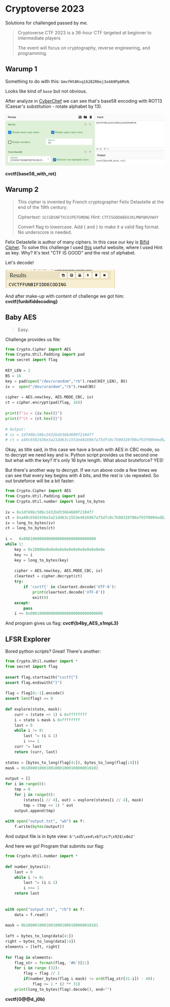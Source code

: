 # Cryptoverse 2023

Solutions for challenged passed by me.

> Cryptoverse CTF 2023 is a 36-hour CTF targeted at beginner to intermediate players
>
> The event will focus on cryptography, reverse engineering, and programming. 

## Warump 1

Something to do with this: `GmvfHt8Kvq16282R6ej3o4A9Pp6MsN`.

Looks like kind of `base` but not obvious.

After analyze in [CyberChef](https://gchq.github.io/CyberChef/) we can see that's base58 encoding with ROT13 (Caesar's substitution - rotate alphabet by 13).

![warump1](./images/warump1.png)

**cvctf{base58_with_rot}**

## Warump 2

> This cipher is invented by French cryptographer Felix Delastelle at the end of the 19th century.
>
> Ciphertext: `SCCGDSNFTXCOJPETGMDNG` Hint: `CTFISGODABEHJKLMNPQRUVWXY`
>
> Convert flag to lowercase. Add { and } to make it a valid flag format. No underscore is needed.

Felix Delastelle is author of many ciphers. In this case our key is [Bifid Cipher](https://en.wikipedia.org/wiki/Bifid_cipher). To solve this challenge I used [this](https://www.dcode.fr/bifid-cipher) useful website, where I used Hint as key. Why? It's text "CTF IS GOOD" and the rest of alphabet.

Let's decode!

![warump2](./images/warump2.png)

And after make-up with content of challenge we got him: **cvctf{funbifiddecoding}**

## Baby AES

> Easy.

Challenge provides us file:

```python
from Crypto.Cipher import AES
from Crypto.Util.Padding import pad
from secret import flag

KEY_LEN = 2
BS = 16
key = pad(open("/dev/urandom","rb").read(KEY_LEN), BS)
iv =  open("/dev/urandom","rb").read(BS)

cipher = AES.new(key, AES.MODE_CBC, iv)
ct = cipher.encrypt(pad(flag, 16))

print(f"iv = {iv.hex()}")
print(f"ct = {ct.hex()}")

# Output:
# iv = 1df49bc50bc2432bd336b4609f2104f7
# ct = a40c6502436e3a21dd63c1553e4816967a75dfc0c7b90328f00af93f0094ed62
```

Okay, as title said, in this case we have a brush with AES in CBC mode, so to decrypt we need key and iv. Python script provides us the second one but what with the key? It's only 16 byte length. What about bruteforce? YES!

But there's another way to decrypt. If we run above code a few times we can see that every key begins with 4 bits, and the rest is `\0e` repeated. So out bruteforce will be a bit faster:

```python
from Crypto.Cipher import AES
from Crypto.Util.Padding import pad
from Crypto.Util.number import long_to_bytes

iv = 0x1df49bc50bc2432bd336b4609f2104f7
ct = 0xa40c6502436e3a21dd63c1553e4816967a75dfc0c7b90328f00af93f0094ed62
iv = long_to_bytes(iv)
ct = long_to_bytes(ct)

i =   0x00010000000000000000000000000000
while 1:
    key = 0x10000e0e0e0e0e0e0e0e0e0e0e0e0e0e
    key += i
    key = long_to_bytes(key)

    cipher = AES.new(key, AES.MODE_CBC, iv)
    cleartext = cipher.decrypt(ct)
    try:
        if 'cvctf{' in cleartext.decode('UTF-8'):
            print(cleartext.decode('UTF-8'))
            exit(0)
    except:
        pass
    i += 0x00010000000000000000000000000000
```

And program gives us flag: **cvctf{b4by_AES_s1mpL3}**

## LFSR Explorer 

Bored python scripts? Great! There's another:

```python
from Crypto.Util.number import *
from secret import flag

assert flag.startswith("cvctf{")
assert flag.endswith("}")

flag = flag[6:-1].encode()
assert len(flag) == 8

def explore(state, mask):
    curr = (state << 1) & 0xffffffff
    i = state & mask & 0xffffffff
    last = 0
    while i != 0:
        last ^= (i & 1)
        i >>= 1
    curr ^= last
    return (curr, last)

states = [bytes_to_long(flag[4:]), bytes_to_long(flag[:4])]
mask = 0b10000100010010001000100000010101

output = []
for i in range(8):
    tmp = 0
    for j in range(8):
        (states[i // 4], out) = explore(states[i // 4], mask)
        tmp = (tmp << 1) ^ out
    output.append(tmp)

with open("output.txt", "wb") as f:
    f.write(bytes(output))

```
And output file is in byte view: `b'\xd5\xe4\xb7\xc7\x92$\x8e2'`



And here we go! Program that submits our flag:
```python
from Crypto.Util.number import *

def number_bytes(i):
    last = 0
    while i != 0:
        last ^= (i & 1)
        i >>= 1
    return last


with open("output.txt", "rb") as f:
    data = f.read()

mask = 0b10000100010010001000100000010101

left = bytes_to_long(data[4:])
right = bytes_to_long(data[:4])
elements = [left, right]

for flag in elements:
    flag_str = format(flag, '#b')[2:]
    for i in range (32):
        flag = flag // 2
        if(number_bytes(flag & mask) != ord(flag_str[31-i]) - 48):
            flag += 1 * (2 ** 31)
    print(long_to_bytes(flag).decode(), end="")
```

**cvctf{G@@d_j0b}**